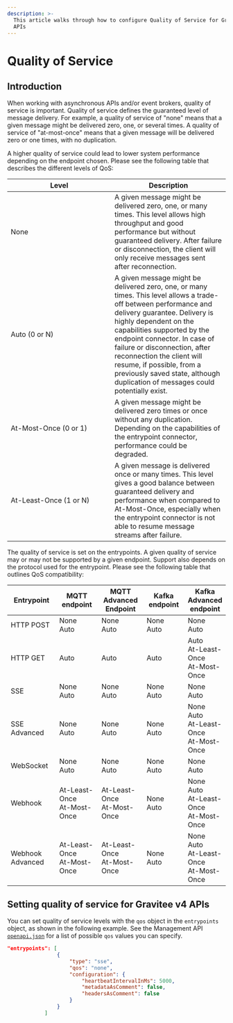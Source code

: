 ```yaml
---
description: >-
  This article walks through how to configure Quality of Service for Gravitee v4
  APIs
---
```


# Quality of Service

## Introduction

When working with asynchronous APIs and/or event brokers, quality of service is important. Quality of service defines the guaranteed level of message delivery. For example, a quality of service of "none" means that a given message might be delivered zero, one, or several times. A quality of service of "at-most-once" means that a given message will be delivered zero or one times, with no duplication.

A higher quality of service could lead to lower system performance depending on the endpoint chosen. Please see the following table that describes the different levels of QoS:

<table><thead><tr><th width="223.5">Level</th><th>Description</th></tr></thead><tbody><tr><td>None</td><td>A given message might be delivered zero, one, or many times. This level allows high throughput and good performance but without guaranteed delivery. After failure or disconnection, the client will only receive messages sent after reconnection.</td></tr><tr><td>Auto (0 or N)</td><td>A given message might be delivered zero, one, or many times. This level allows a trade-off between performance and delivery guarantee. Delivery is highly dependent on the capabilities supported by the endpoint connector. In case of failure or disconnection, after reconnection the client will resume, if possible, from a previously saved state, although duplication of messages could potentially exist.</td></tr><tr><td>At-Most-Once (0 or 1)</td><td>A given message might be delivered zero times or once without any duplication. Depending on the capabilities of the entrypoint connector, performance could be degraded.</td></tr><tr><td>At-Least-Once (1 or N)</td><td>A given message is delivered once or many times. This level gives a good balance between guaranteed delivery and performance when compared to At-Most-Once, especially when the entrypoint connector is not able to resume message streams after failure.</td></tr></tbody></table>

The quality of service is set on the entrypoints. A given quality of service may or may not be supported by a given endpoint. Support also depends on the protocol used for the entrypoint. Please see the following table that outlines QoS compatibility:

<table><thead><tr><th width="134">Entrypoint</th><th width="126">MQTT endpoint</th><th width="122">MQTT Advanced Endpoint</th><th width="115">Kafka endpoint</th><th>Kafka Advanced endpoint</th></tr></thead><tbody><tr><td>HTTP POST</td><td>None<br>Auto</td><td>None<br>Auto</td><td>None<br>Auto</td><td>None<br>Auto</td></tr><tr><td>HTTP GET</td><td>Auto</td><td>Auto</td><td>Auto</td><td>Auto<br>At-Least-Once<br>At-Most-Once</td></tr><tr><td>SSE</td><td>None<br>Auto</td><td>None<br>Auto</td><td>None<br>Auto</td><td>None<br>Auto</td></tr><tr><td>SSE Advanced</td><td>None<br>Auto</td><td>None<br>Auto</td><td>None<br>Auto</td><td>None<br>Auto<br>At-Least-Once<br>At-Most-Once</td></tr><tr><td>WebSocket</td><td>None<br>Auto</td><td>None<br>Auto</td><td>None<br>Auto</td><td>None<br>Auto</td></tr><tr><td>Webhook</td><td>At-Least-Once<br>At-Most-Once</td><td>At-Least-Once<br>At-Most-Once</td><td>None<br>Auto</td><td>None<br>Auto<br>At-Least-Once<br>At-Most-Once</td></tr><tr><td>Webhook Advanced</td><td>At-Least-Once<br>At-Most-Once</td><td>At-Least-Once<br>At-Most-Once</td><td>None<br>Auto</td><td>None<br>Auto<br>At-Least-Once<br>At-Most-Once</td></tr></tbody></table>

## Setting quality of service for Gravitee v4 APIs

You can set quality of service levels with the `qos` object in the `entrypoints` object, as shown in the following example. See the Management API [`openapi.json`](https://apim-3-20-x-api.team-apim.gravitee.dev/management/openapi.json) for a list of possible `qos` values you can specify.

```json
"entrypoints": [
                {
                    "type": "sse",
                    "qos": "none",
                    "configuration": {
                        "heartbeatIntervalInMs": 5000,
                        "metadataAsComment": false,
                        "headersAsComment": false
                    }
                }
            ]
```
